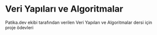 # Veri Yapıları ve Algoritmalar

Patika.dev ekibi tarafından verilen Veri Yapıları ve Algoritmalar dersi için proje ödevleri
